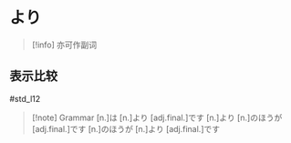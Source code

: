 # より

> [!info] 亦可作副词

## 表示比较

 #std_l12

> [!note] Grammar
> [n.]は [n.]より [adj.final.]です
> [n.]より [n.]のほうが [adj.final.]です
> [n.]のほうが [n.]より [adj.final.]です
